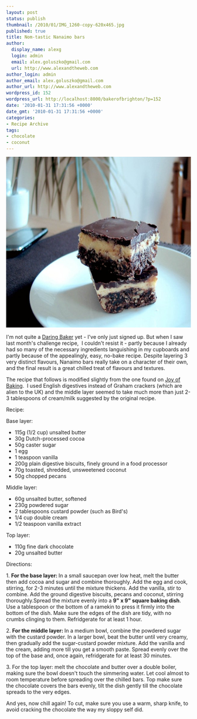 ```yaml
---
layout: post
status: publish
thumbnail: /2010/01/IMG_1260-copy-620x465.jpg
published: true
title: Nom-tastic Nanaimo bars
author:
  display_name: alexg
  login: admin
  email: alex.goluszko@gmail.com
  url: http://www.alexandtheweb.com
author_login: admin
author_email: alex.goluszko@gmail.com
author_url: http://www.alexandtheweb.com
wordpress_id: 152
wordpress_url: http://localhost:8000/bakerofbrighton/?p=152
date: '2010-01-31 17:31:56 +0000'
date_gmt: '2010-01-31 17:31:56 +0000'
categories:
- Recipe Archive
tags:
- chocolate
- coconut
---
```

<p><a href="/images/2010/01/IMG_1260-copy.jpg"><img class="alignnone size-medium wp-image-153" title="Nanaimo bars" src="/images/2010/01/IMG_1260-copy-620x465.jpg" alt="Nanaimo bars" width="620" height="465" /></a></p>
<p>I'm not quite a <a href="http://thedaringkitchen.com/" target="_blank">Daring Baker</a> yet - I've only just signed up. But when I saw last month's challenge recipe,  I couldn't resist it - partly  because I already had so many of the necessary ingredients languishing in my cupboards and partly because of the appealingly, easy, no-bake recipe. Despite layering 3 very distinct flavours, Nanaimo bars really take on a character of their own, and the final result is a great chilled treat of flavours and textures.</p>
<p>The recipe that follows is modified slightly from the one found on <a href="http://www.joyofbaking.com/NanaimoBars.html">Joy of Baking</a>.  I used English digestives instead of Graham crackers (which are alien to the UK) and the middle layer seemed to take much more than just 2-3 tablespoons of cream/milk suggested by the original recipe.</p>
<p>Recipe:</p>
<p>Base layer:</p>
<ul>
<li> 115g (1/2 cup) unsalted butter</li>
<li>30g Dutch-processed cocoa</li>
<li>50g caster sugar</li>
<li>1 egg</li>
<li>1 teaspoon vanilla</li>
<li>200g plain digestive biscuits, finely ground in a food processor</li>
<li>70g toasted, shredded, unsweetened coconut</li>
<li>50g chopped pecans</li>
</ul>
<p>Middle layer:</p>
<ul>
<li>60g unsalted butter, softened</li>
<li>230g powdered sugar</li>
<li>2 tablespoons custard powder (such as Bird's)</li>
<li>1/4 cup double cream</li>
<li>1/2 teaspoon vanilla extract</li>
</ul>
<p>Top layer:</p>
<ul>
<li> 110g fine dark chocolate</li>
<li> 20g unsalted butter</li>
</ul>
<p>Directions:</p>
<p>1. <strong>For the base layer: </strong>In a small saucepan over low heat, melt the butter then add cocoa and sugar and combine thoroughly. Add the egg and cook, stirring, for 2-3 minutes until the mixture thickens. Add the vanilla, stir to combine. Add the ground digestive biscuits, pecans and coconut, stirring thoroughly.Spread the mixture evenly into a <strong>9" x 9" square baking dish</strong>. Use a tablespoon or the bottom of a ramekin to press it firmly into the bottom of the dish. Make sure the edges of the dish are tidy, with no crumbs clinging to them. Refridgerate for at least 1 hour.</p>
<p>2. <strong>For the middle layer: </strong>In a medium bowl, combine the powdered sugar with the custard powder. In a larger bowl, beat the butter until very creamy, then gradually add the sugar-custard powder mixture. Add the vanilla and the cream, adding more till you get a smooth paste. Spread evenly over the top of the base and, once again, refridgerate for at least 30 minutes.</p>
<p>3. For the top layer: melt the chocolate and butter over a double boiler, making sure the bowl doesn't touch the simmering water. Let cool almost to room temperature before spreading over the chilled bars. Top make sure the chocolate covers the bars evenly, tilt the dish gently till the chocolate spreads to the very edges.</p>
<p>And yes, now chill again! To cut, make sure you use a warm, sharp knife, to avoid cracking the chocolate the way my sloppy self did.</p>
